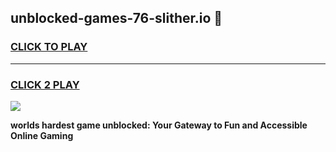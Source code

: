 
## unblocked-games-76-slither.io 👋
<h3>
<a href="https://premium.freeplayer.one?title=unblocked-games-76-slither.io&ref=14F">CLICK TO PLAY</a></h3>
<hr>

<h3>
<a href="https://premium.freeplayer.one?title=unblocked-games-76-slither.io&ref=14F">CLICK 2 PLAY</a>
  
</h3>

<a href="https://premium.freeplayer.one?title=unblocked-games-76-slither.io&ref=12F/"><img src="https://clearcache.store/games.png"></a>


**worlds hardest game unblocked: Your Gateway to Fun and Accessible Online Gaming**
